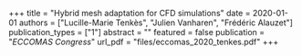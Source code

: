 +++
title = "Hybrid mesh adaptation for CFD simulations"
date = 2020-01-01
authors = ["Lucille-Marie Tenkès", "Julien Vanharen", "Frédéric Alauzet"]
publication_types = ["1"]
abstract = ""
featured = false
publication = "*ECCOMAS Congress*"
url_pdf = "files/eccomas_2020_tenkes.pdf"
+++

